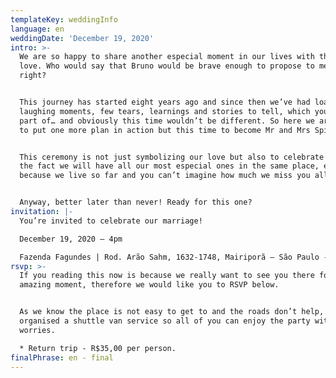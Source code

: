 ```yaml
---
templateKey: weddingInfo
language: en
weddingDate: 'December 19, 2020'
intro: >-
  We are so happy to share another especial moment in our lives with the ones we
  love. Who would say that Bruno would be brave enough to propose to me one day,
  right?


  This journey has started eight years ago and since then we’ve had loads of
  laughing moments, few tears, learnings and stories to tell, which you were
  part of… and obviously this time wouldn’t be different. So here we are, ready
  to put one more plan in action but this time to become Mr and Mrs Spitti :P.


  This ceremony is not just symbolizing our love but also to celebrate life and
  the fact we will have all our most especial ones in the same place, even
  because we live so far and you can’t imagine how much we miss you all.


  Anyway, better later than never! Ready for this one?
invitation: |-
  You’re invited to celebrate our marriage!

  December 19, 2020 – 4pm

  Fazenda Fagundes | Rod. Arão Sahm, 1632-1748, Mairiporã – São Paulo - Brazil
rsvp: >-
  If you reading this now is because we really want to see you there for this
  amazing moment, therefore we would like you to RSVP below.


  As we know the place is not easy to get to and the roads don’t help, we have
  organised a shuttle van service so all of you can enjoy the party with no
  worries.

  * Return trip - R$35,00 per person.
finalPhrase: en - final
---
```


